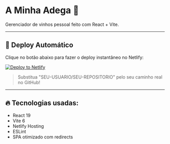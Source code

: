 # A Minha Adega 🍷

Gerenciador de vinhos pessoal feito com React + Vite.

---

## 🚀 Deploy Automático

Clique no botão abaixo para fazer o deploy instantâneo no Netlify:

[![Deploy to Netlify](https://www.netlify.com/img/deploy/button.svg)](https://app.netlify.com/start/deploy?repository=https://github.com/SEU-USUARIO/SEU-REPOSITORIO)

> Substitua "SEU-USUARIO/SEU-REPOSITORIO" pelo seu caminho real no GitHub!

---

## 🔥 Tecnologias usadas:
- React 19
- Vite 6
- Netlify Hosting
- ESLint
- SPA otimizado com redirects
